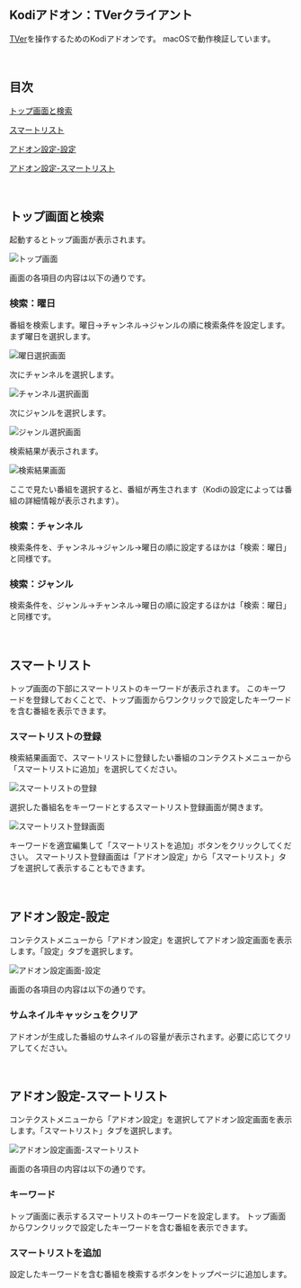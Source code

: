 ## Kodiアドオン：TVerクライアント

[TVer](https://tver.jp)を操作するためのKodiアドオンです。
macOSで動作検証しています。

<br/>

## 目次

[トップ画面と検索](#トップ画面と検索)

[スマートリスト](#スマートリスト)

[アドオン設定-設定](#アドオン設定-設定)

[アドオン設定-スマートリスト](#アドオン設定-スマートリスト)

<br/>

## トップ画面と検索

起動するとトップ画面が表示されます。

![トップ画面](docs/images/1_トップ.png)

画面の各項目の内容は以下の通りです。

### 検索：曜日

番組を検索します。曜日→チャンネル→ジャンルの順に検索条件を設定します。まず曜日を選択します。

![曜日選択画面](docs/images/2_曜日選択.png)

次にチャンネルを選択します。

![チャンネル選択画面](docs/images/3_チャンネル選択.png)

次にジャンルを選択します。

![ジャンル選択画面](docs/images/4_ジャンル選択.png)

検索結果が表示されます。

![検索結果画面](docs/images/5_検索結果.png)

ここで見たい番組を選択すると、番組が再生されます（Kodiの設定によっては番組の詳細情報が表示されます）。

### 検索：チャンネル

検索条件を、チャンネル→ジャンル→曜日の順に設定するほかは「検索：曜日」と同様です。

### 検索：ジャンル

検索条件を、ジャンル→チャンネル→曜日の順に設定するほかは「検索：曜日」と同様です。

<br/>

## スマートリスト

トップ画面の下部にスマートリストのキーワードが表示されます。
このキーワードを登録しておくことで、トップ画面からワンクリックで設定したキーワードを含む番組を表示できます。

### スマートリストの登録

検索結果画面で、スマートリストに登録したい番組のコンテクストメニューから「スマートリストに追加」を選択してください。

![スマートリストの登録](docs/images/6_コンテクストメニュー.png)

選択した番組名をキーワードとするスマートリスト登録画面が開きます。

![スマートリスト登録画面](docs/images/7_スマートリスト登録.png)

キーワードを適宜編集して「スマートリストを追加」ボタンをクリックしてください。
スマートリスト登録画面は「アドオン設定」から「スマートリスト」タブを選択して表示することもできます。

<br/>

## アドオン設定-設定

コンテクストメニューから「アドオン設定」を選択してアドオン設定画面を表示します。「設定」タブを選択します。

![アドオン設定画面-設定](docs/images/8_アドオン設定-設定.png)

画面の各項目の内容は以下の通りです。

### サムネイルキャッシュをクリア

アドオンが生成した番組のサムネイルの容量が表示されます。必要に応じてクリアしてください。

<br/>

## アドオン設定-スマートリスト

コンテクストメニューから「アドオン設定」を選択してアドオン設定画面を表示します。「スマートリスト」タブを選択します。

![アドオン設定画面-スマートリスト](docs/images/9_アドオン設定-スマートリスト.png)

画面の各項目の内容は以下の通りです。

### キーワード

トップ画面に表示するスマートリストのキーワードを設定します。
トップ画面からワンクリックで設定したキーワードを含む番組を表示できます。

### スマートリストを追加

設定したキーワードを含む番組を検索するボタンをトップページに追加します。

